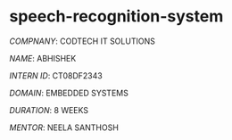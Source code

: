 # speech-recognition-system

*COMPNANY*: CODTECH IT SOLUTIONS

*NAME*: ABHISHEK

*INTERN ID*: CT08DF2343

*DOMAIN*: EMBEDDED SYSTEMS

*DURATION*: 8 WEEKS

*MENTOR*: NEELA SANTHOSH

